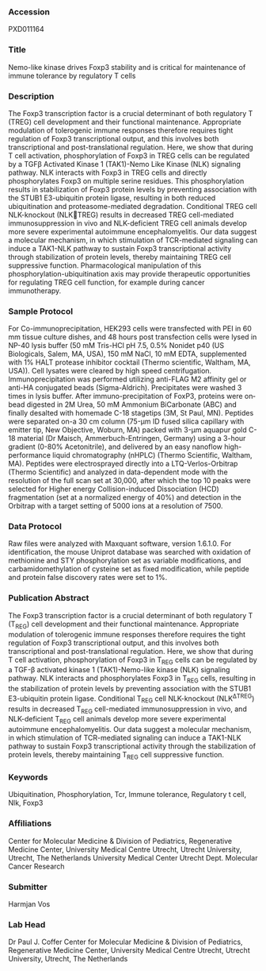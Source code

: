 ### Accession
PXD011164

### Title
Nemo-like kinase drives Foxp3 stability and is critical for maintenance of immune tolerance by regulatory T cells

### Description
The Foxp3 transcription factor is a crucial determinant of both regulatory T (TREG) cell development and their functional maintenance. Appropriate modulation of tolerogenic immune responses therefore requires tight regulation of Foxp3 transcriptional output, and this involves both transcriptional and post-translational regulation. Here, we show that during T cell activation, phosphorylation of Foxp3 in TREG cells can be regulated by a TGFβ Activated Kinase 1 (TAK1)-Nemo Like Kinase (NLK) signaling pathway. NLK interacts with Foxp3 in TREG cells and directly phosphorylates Foxp3 on multiple serine residues. This phosphorylation results in stabilization of Foxp3 protein levels by preventing association with the STUB1 E3-ubiquitin protein ligase, resulting in both reduced ubiquitination and proteasome-mediated degradation. Conditional TREG cell NLK-knockout (NLKTREG) results in decreased TREG cell-mediated immunosuppression in vivo and NLK-deficient TREG cell animals develop more severe experimental autoimmune encephalomyelitis. Our data suggest a molecular mechanism, in which stimulation of TCR-mediated signaling can induce a TAK1-NLK pathway to sustain Foxp3 transcriptional activity through stabilization of protein levels, thereby maintaining TREG cell suppressive function. Pharmacological manipulation of this phosphorylation-ubiquitination axis may provide therapeutic opportunities for regulating TREG cell function, for example during cancer immunotherapy.

### Sample Protocol
For Co-immunoprecipitation, HEK293 cells were transfected with PEI in 60 mm tissue culture dishes, and 48 hours post transfection cells were lysed in NP-40 lysis buffer (50 mM Tris-HCl pH 7.5, 0.5% Nonidet p40 (US Biologicals, Salem, MA, USA), 150 mM NaCl, 10 mM EDTA, supplemented with 1% HALT protease inhibitor cocktail (Thermo scientific, Waltham, MA, USA)). Cell lysates were cleared by high speed centrifugation. Immunoprecipitation was performed utilizing anti-FLAG M2 affinity gel or anti-HA conjugated beads (Sigma-Aldrich). Precipitates were washed 3 times in lysis buffer. After immuno-precipitation of FoxP3, proteins were on‐bead digested in 2M Urea, 50 mM Ammonium BiCarbonate (ABC) and finally desalted with homemade C-18 stagetips (3M, St Paul, MN). Peptides were separated on-a 30 cm column (75-μm ID fused silica capillary with emitter tip, New Objective, Woburn, MA) packed with 3-μm aquapur gold C-18 material (Dr Maisch, Ammerbuch-Entringen, Germany) using a 3-hour gradient (0-80% Acetonitrile), and delivered by an easy nanoflow high-performance liquid chromatography (nHPLC) (Thermo Scientific, Waltham, MA). Peptides were electrosprayed directly into a LTQ-Verlos-Orbitrap (Thermo Scientific) and analyzed in data-dependent mode with the resolution of the full scan set at 30,000, after which the top 10 peaks were selected for Higher energy Collision-induced Dissociation (HCD) fragmentation (set at a normalized energy of 40%) and detection in the Orbitrap with a target setting of 5000 ions at a resolution of 7500.

### Data Protocol
Raw files were analyzed with Maxquant software, version 1.6.1.0. For identification, the mouse Uniprot database was searched with oxidation of methionine and STY phosphorylation set as variable modifications, and carbamidomethylation of cysteine set as fixed modification, while peptide and protein false discovery rates were set to 1%.

### Publication Abstract
The Foxp3 transcription factor is a crucial determinant of both regulatory T (T<sub>REG</sub>) cell development and their functional maintenance. Appropriate modulation of tolerogenic immune responses therefore requires the tight regulation of Foxp3 transcriptional output, and this involves both transcriptional and post-translational regulation. Here, we show that during T&#xa0;cell activation, phosphorylation of Foxp3 in T<sub>REG</sub> cells can be regulated by a TGF-&#x3b2; activated kinase 1 (TAK1)-Nemo-like kinase (NLK) signaling pathway. NLK interacts and phosphorylates Foxp3 in T<sub>REG</sub> cells, resulting in the stabilization of protein levels by preventing association with the STUB1 E3-ubiquitin protein ligase. Conditional T<sub>REG</sub> cell NLK-knockout (NLK<sup>&#x394;TREG</sup>) results in decreased T<sub>REG</sub> cell-mediated immunosuppression in&#xa0;vivo, and NLK-deficient T<sub>REG</sub> cell animals develop more severe experimental autoimmune encephalomyelitis. Our data suggest a molecular mechanism, in which stimulation of TCR-mediated signaling can induce a TAK1-NLK pathway to sustain Foxp3 transcriptional activity through the stabilization of protein levels, thereby maintaining T<sub>REG</sub> cell suppressive function.

### Keywords
Ubiquitination, Phosphorylation, Tcr, Immune tolerance, Regulatory t cell, Nlk, Foxp3

### Affiliations
Center for Molecular Medicine & Division of Pediatrics, Regenerative Medicine Center, University Medical Centre Utrecht, Utrecht University, Utrecht, The Netherlands
University Medical Center Utrecht
Dept. Molecular Cancer Research




### Submitter
Harmjan Vos

### Lab Head
Dr Paul J. Coffer
Center for Molecular Medicine & Division of Pediatrics, Regenerative Medicine Center, University Medical Centre Utrecht, Utrecht University, Utrecht, The Netherlands


